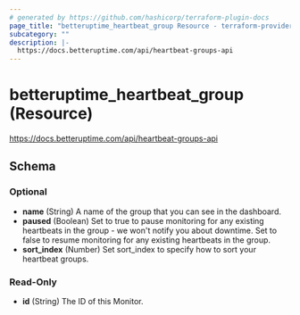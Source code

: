 ```yaml
---
# generated by https://github.com/hashicorp/terraform-plugin-docs
page_title: "betteruptime_heartbeat_group Resource - terraform-provider-better-uptime"
subcategory: ""
description: |-
  https://docs.betteruptime.com/api/heartbeat-groups-api
---
```


# betteruptime_heartbeat_group (Resource)

https://docs.betteruptime.com/api/heartbeat-groups-api



<!-- schema generated by tfplugindocs -->
## Schema

### Optional

- **name** (String) A name of the group that you can see in the dashboard.
- **paused** (Boolean) Set to true to pause monitoring for any existing heartbeats in the group - we won't notify you about downtime. Set to false to resume monitoring for any existing heartbeats in the group.
- **sort_index** (Number) Set sort_index to specify how to sort your heartbeat groups.

### Read-Only

- **id** (String) The ID of this Monitor.


